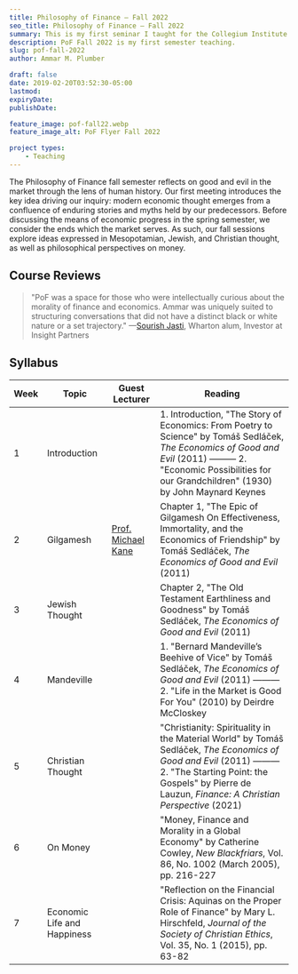 ```yaml
---
title: Philosophy of Finance — Fall 2022
seo_title: Philosophy of Finance — Fall 2022
summary: This is my first seminar I taught for the Collegium Institute at the University of Pennsylvania. It was the most attended among the Professions and the Good Life seminars.
description: PoF Fall 2022 is my first semester teaching.
slug: pof-fall-2022
author: Ammar M. Plumber

draft: false
date: 2019-02-20T03:52:30-05:00
lastmod: 
expiryDate: 
publishDate: 

feature_image: pof-fall22.webp
feature_image_alt: PoF Flyer Fall 2022

project types: 
    - Teaching
---
```


The Philosophy of Finance fall semester reflects on good and evil in the market through the lens of human history. Our first meeting introduces the key idea driving our inquiry: modern economic thought emerges from a confluence of enduring stories and myths held by our predecessors. Before discussing the means of economic progress in the spring semester, we consider the ends which the market serves. As such, our fall sessions explore ideas expressed in Mesopotamian, Jewish, and Christian thought, as well as philosophical perspectives on money.

## Course Reviews

>"PoF was a space for those who were intellectually curious about the morality of finance and economics. Ammar was uniquely suited to structuring conversations that did not have a distinct black or white nature or a set trajectory."  —[Sourish Jasti](https://www.linkedin.com/in/sourishjasti/), Wharton alum, Investor at Insight Partners


## Syllabus

| Week | Topic                | Guest Lecturer | Reading   |
|------|----------------------|----------------|-----------|
| 1    | Introduction         |                | 1. Introduction, "The Story of Economics: From Poetry to Science" by Tomáš Sedláček, _The Economics of Good and Evil_ (2011) ——— 2. "Economic Possibilities for our Grandchildren" (1930) by John Maynard Keynes |
| 2    | Gilgamesh            | [Prof. Michael Kane](https://economics.sas.upenn.edu/people/michael-t-kane) | Chapter 1, "The Epic of Gilgamesh On Effectiveness, Immortality, and the Economics of Friendship" by Tomáš Sedláček, _The Economics of Good and Evil_ (2011) |
| 3    | Jewish Thought       |                | Chapter 2, "The Old Testament Earthliness and Goodness" by Tomáš Sedláček, _The Economics of Good and Evil_ (2011) |
| 4    | Mandeville           |                | 1. "Bernard Mandeville’s Beehive of Vice" by Tomáš Sedláček, _The Economics of Good and Evil_ (2011) ——— 2. "Life in the Market is Good For You" (2010) by Deirdre McCloskey |
| 5    | Christian Thought    |                | "Christianity: Spirituality in the Material World" by Tomáš Sedláček, _The Economics of Good and Evil_ (2011) ——— 2. "The Starting Point: the Gospels" by Pierre de Lauzun, _Finance: A Christian Perspective_ (2021) |
| 6    | On Money             |                | "Money, Finance and Morality in a Global Economy" by Catherine Cowley, _New Blackfriars_, Vol. 86, No. 1002 (March 2005), pp. 216-227 |
| 7    | Economic Life and Happiness | | "Reflection on the Financial Crisis: Aquinas on the Proper Role of Finance" by Mary L. Hirschfeld, _Journal of the Society of Christian Ethics_, Vol. 35, No. 1 (2015), pp. 63-82 |
